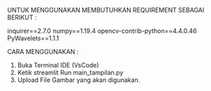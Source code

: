 UNTUK MENGGUNAKAN MEMBUTUHKAN REQUIREMENT SEBAGAI BERIKUT :

 inquirer==2.7.0
 numpy==1.19.4
 opencv-contrib-python==4.4.0.46
 PyWavelets==1.1.1

CARA MENGGUNAKAN :
1. Buka Terminal IDE (VsCode)
2. Ketik streamlit Run main_tampilan.py
3. Upload File Gambar yang akan digunakan.

